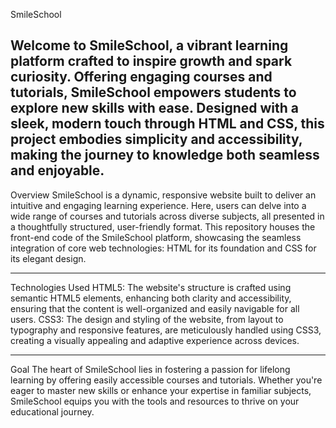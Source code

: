 SmileSchool

Welcome to SmileSchool, a vibrant learning platform crafted to inspire growth and spark curiosity. Offering engaging courses and tutorials, SmileSchool empowers students to explore new skills with ease. Designed with a sleek, modern touch through HTML and CSS, this project embodies simplicity and accessibility, making the journey to knowledge both seamless and enjoyable.
-----------------------------------------------------------------------------------------------------------------------------------------------------------------------------------------------

Overview
SmileSchool is a dynamic, responsive website built to deliver an intuitive and engaging learning experience. Here, users can delve into a wide range of courses and tutorials across diverse subjects, all presented in a thoughtfully structured, user-friendly format. This repository houses the front-end code of the SmileSchool platform, showcasing the seamless integration of core web technologies: HTML for its foundation and CSS for its elegant design.
__________________________________________________________________________________________________________________________________________________________________________________________________________________________________________________________________________________________________________________________________________________________________________________________________________________________________________

Technologies Used
HTML5: The website's structure is crafted using semantic HTML5 elements, enhancing both clarity and accessibility, ensuring that the content is well-organized and easily navigable for all users.
CSS3: The design and styling of the website, from layout to typography and responsive features, are meticulously handled using CSS3, creating a visually appealing and adaptive experience across devices.
____________________________________________________________________________________________________________________________________________________________________________________________________________________________________________________


Goal
The heart of SmileSchool lies in fostering a passion for lifelong learning by offering easily accessible courses and tutorials. Whether you're eager to master new skills or enhance your expertise in familiar subjects, SmileSchool equips you with the tools and resources to thrive on your educational journey.
